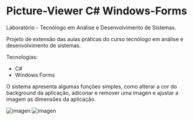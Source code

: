 # Picture-Viewer C# Windows-Forms

Laboratório - Tecnólogo em Análise e Desenvolvimento de Sistemas.

Projeto de extensão das aulas práticas do curso tecnólogo em análise e desenvolvimento de sistemas.

Tecnologias:

 - C#
 - Windows Forms

O sistema apresenta algumas funções simples, como alterar a cor do background da aplicação,
adiconar e remover uma imagen e ajustar a imagem as dimensões da aplicação.

![imagen](https://github.com/Ramon-Goveia/Picture-Viewer---C-Windows-Forms/blob/main/set-color-bg.png)
![imagen](https://github.com/Ramon-Goveia/Picture-Viewer---C-Windows-Forms/blob/main/show-picture.png)


